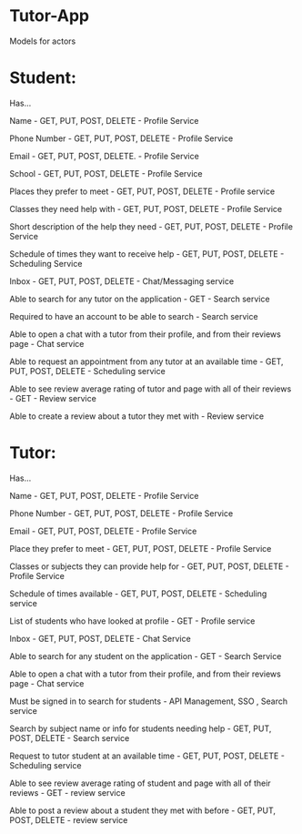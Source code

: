 # Tutor-App

Models for actors

# Student:

Has…

Name - GET, PUT, POST, DELETE - Profile Service

Phone Number - GET, PUT, POST, DELETE - Profile Service

Email - GET, PUT, POST, DELETE. - Profile Service

School - GET, PUT, POST, DELETE - Profile Service

Places they prefer to meet - GET, PUT, POST, DELETE - Profile service

Classes they need help with - GET, PUT, POST, DELETE - Profile Service

Short description of the help they need - GET, PUT, POST, DELETE - Profile Service

Schedule of times they want to receive help - GET, PUT, POST, DELETE - Scheduling Service

Inbox - GET, PUT, POST, DELETE - Chat/Messaging service

Able to search for any tutor on the application - GET - Search service

Required to have an account to be able to search - Search service

Able to open a chat with a tutor from their profile, and from their reviews page - Chat service

Able to request an appointment from any tutor at an available time - GET, PUT, POST, DELETE - Scheduling service

Able to see review average rating of tutor and page with all of their reviews - GET - Review service

Able to create a review about a tutor they met with - Review service


# Tutor:

Has…

Name - GET, PUT, POST, DELETE - Profile Service

Phone Number - GET, PUT, POST, DELETE - Profile Service

Email - GET, PUT, POST, DELETE - Profile Service

Place they prefer to meet - GET, PUT, POST, DELETE - Profile Service

Classes or subjects they can provide help for - GET, PUT, POST, DELETE - Profile Service

Schedule of times available - GET, PUT, POST, DELETE - Scheduling service

List of students who have looked at profile - GET - Profile service

Inbox - GET, PUT, POST, DELETE - Chat Service

Able to search for any student on the application - GET - Search Service

Able to open a chat with a tutor from their profile, and from their reviews page - Chat service

Must be signed in to search for students - API Management, SSO , Search service

Search by subject name or info for students needing help - GET, PUT, POST, DELETE - Search service

Request to tutor student at an available time - GET, PUT, POST, DELETE - Scheduling service

Able to see review average rating of student and page with all of their reviews - GET - review service

Able to post a review about a student they met with before - GET, PUT, POST, DELETE - review service
